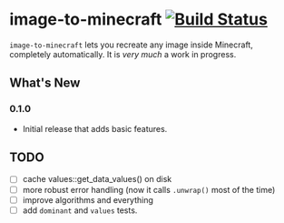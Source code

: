# image-to-minecraft [![Build Status](https://travis-ci.org/bvanrijn/image-to-mc.svg?branch=master)](https://travis-ci.org/bvanrijn/image-to-mc)

`image-to-minecraft` lets you recreate any image inside Minecraft, completely automatically.
It is *very much* a work in progress.

## What's New

### 0.1.0
* Initial release that adds basic features.

## TODO

- [ ] cache values::get_data_values() on disk
- [ ] more robust error handling (now it calls `.unwrap()` most of the time)
- [ ] improve algorithms and everything
- [ ] add `dominant` and `values` tests.